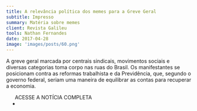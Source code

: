 ```yaml
---
title: A relevância política dos memes para a Greve Geral
subtitle: Impresso
summary: Matéria sobre memes
client: Revista Galileu
tools: Nathan Fernandes
date: 2017-04-28
image: 'images/posts/60.png'
---
```


A greve geral marcada por centrais sindicais, movimentos sociais e diversas categorias toma corpo nas ruas do Brasil. Os manifestantes se posicionam contra as reformas trabalhista e da Previdência, que, segundo o governo federal, seriam uma maneira de equilibrar as contas para recuperar a economia. 

<div class="post__share"><ul class="share__list list-reset">ACESSE A NOTÍCIA COMPLETA<li class="share__item" style="margin-left: 10px"><a class="share__link share__facebook" style="background: #fa5657" href="http://revistagalileu.globo.com/Tecnologia/noticia/2017/04/relevancia-dos-memes-para-greve-geral.html" title="Link" rel="nofollow"><i class="fa-solid fa-link"></i></a></li></ul></div>
<!-- <div class="gallery-box"><div class="gallery"><img src="/clipping/images/example-1.jpg" loading="lazy" alt="Project"><img src="/clipping/images/example-2.jpg" loading="lazy" alt="Project"></div><em>Gallery / <a href="https://www.freepik.com/" target="_blank">Freepic</a></em></div> -->